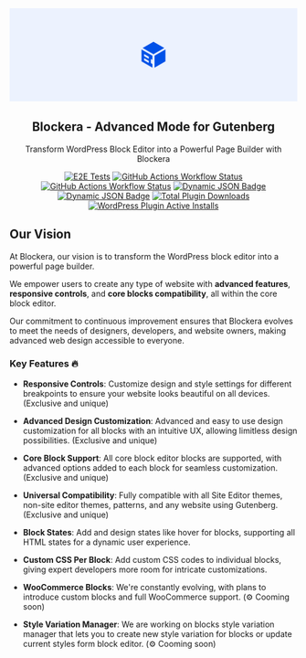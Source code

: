 <p align="center">
<img src="./.wordpress-org/banner-1544x500.jpg" alt="Blockera">
</p>

<h2 align="center">Blockera - Advanced Mode for Gutenberg</h3>

<p align="center">
	Transform WordPress Block Editor into a Powerful Page Builder with Blockera
</p>

<p align="center">
<a href="https://github.com/blockeraai/blockera/actions/workflows/cypress-e2e-tests.yml"><img alt="E2E Tests" src="https://img.shields.io/github/actions/workflow/status/blockeraai/blockera/cypress-e2e-tests.yml?style=flat&label=Test / E2E"></a> 
<a href="https://github.com/blockeraai/blockera/actions/workflows/jest-unit-tests.yml"><img alt="GitHub Actions Workflow Status" src="https://img.shields.io/github/actions/workflow/status/blockeraai/blockera/jest-unit-tests.yml?style=flat&label=Test / JS"></a> 
<a href="https://github.com/blockeraai/blockera/actions/workflows/php-unit-tests.yml"><img alt="GitHub Actions Workflow Status" src="https://img.shields.io/github/actions/workflow/status/blockeraai/blockera/php-unit-tests.yml?style=flat&label=Test / PHP"></a> 
<a href="https://github.com/blockeraai/blockera/blob/master/packages/blocks/core/js/wordpress-blocks-list.json"><img alt="Dynamic JSON Badge" src="https://img.shields.io/badge/dynamic/json?url=https%3A%2F%2Fraw.githubusercontent.com%2Fblockeraai%2Fblockera%2Fmaster%2Fpackages%2Fblocks%2Fcore%2Fjs%2Fwordpress-blocks-list.json&query=%24.data%5B%22soft-supported%22%5D&suffix=%20of%2093&logo=wordpress&logoColor=ffffff&label=WordPress%20Supported%20Blocks&labelColor=21759b&color=49c320"></a> 
<a href="https://github.com/blockeraai/blockera/blob/master/packages/blocks/core/js/woocommerce-blocks-list.json"><img alt="Dynamic JSON Badge" src="https://img.shields.io/badge/dynamic/json?url=https%3A%2F%2Fraw.githubusercontent.com%2Fblockeraai%2Fblockera%2Fmaster%2Fpackages%2Fblocks%2Fcore%2Fjs%2Fwoocommerce-blocks-list.json&query=%24.data%5B%22soft-supported%22%5D&suffix=%20of%20103&label=WooCommerce%20Supported%20Blocks&labelColor=7F54B3&color=49c320"></a> 
<a href="https://wordpress.org/plugins/blockera/"><img alt="Total Plugin Downloads" src="https://img.shields.io/wordpress/plugin/dt/blockera?label=Total%20Downloads&color=49c320"></a>
<a href="https://wordpress.org/plugins/blockera/"><img alt="WordPress Plugin Active Installs" src="https://img.shields.io/wordpress/plugin/installs/blockera?label=Plugin%20Active%20Installs&color=49c320"></a>


</p>

## Our Vision
At Blockera, our vision is to transform the WordPress block editor into a powerful page builder. 

We empower users to create any type of website with **advanced features**, **responsive controls**, and **core blocks compatibility**, all within the core block editor. 

Our commitment to continuous improvement ensures that Blockera evolves to meet the needs of designers, developers, and website owners, making advanced web design accessible to everyone.

### Key Features 🔥

-   **Responsive Controls**: Customize design and style settings for different breakpoints to ensure your website looks beautiful on all devices. (Exclusive and unique)

-   **Advanced Design Customization**: Advanced and easy to use design customization for all blocks with an intuitive UX, allowing limitless design possibilities. (Exclusive and unique)

-   **Core Block Support**: All core block editor blocks are supported, with advanced options added to each block for seamless customization. (Exclusive and unique)

-   **Universal Compatibility**: Fully compatible with all Site Editor themes, non-site editor themes, patterns, and any website using Gutenberg. (Exclusive and unique)

-   **Block States**: Add and design states like hover for blocks, supporting all HTML states for a dynamic user experience.

-   **Custom CSS Per Block**: Add custom CSS codes to individual blocks, giving expert developers more room for intricate customizations.

-   **WooCommerce Blocks**: We're constantly evolving, with plans to introduce custom blocks and full WooCommerce support. (⚙️ Cooming soon)

-   **Style Variation Manager**: We are working on blocks style variation manager that lets you to create new style variation for blocks or update current styles form block editor. (⚙️ Cooming soon)

